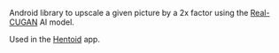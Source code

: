 Android library to upscale a given picture by a 2x factor using the [Real-CUGAN](https://github.com/nihui/realcugan-ncnn-vulkan) AI model.

Used in the [Hentoid](https://github.com/avluis/Hentoid) app.
